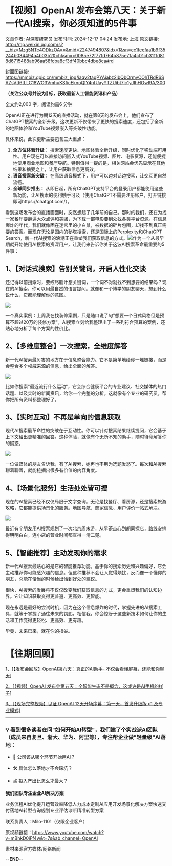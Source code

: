 # 【视频】OpenAI 发布会第八天：关于新一代AI搜索，你必须知道的5件事

文章作者: AI深度研究员
发布时间: 2024-12-17 04:24
发布地: 上海
原文链接: http://mp.weixin.qq.com/s?__biz=Mzg5NTc4ODkzOA==&mid=2247494807&idx=1&sn=cc1feefaa1b9f35244b034494a4b03b2&chksm=c0085e72f77fd764b875e71a4c01cb3111d818d6715488ab96aa58fcba8cf3df40bbc4dbe8ca#rd

封面图链接: https://mmbiz.qpic.cn/mmbiz_jpg/iaqv2tagPYAiabz2ibQbOrmyCOhTRdR6SAZsVtt6tLLC18WO3VmhuKSficEknoQlY4nfUayYTZUibt7ic1yJIhHOwI9A/300

**（关注公众号并设为🌟标，获取最新人工智能资讯和产品）**

全文约2,000 字，阅读约需6 分钟

OpenAI正在进行为期12天的直播活动，就在第8天的发布会上，他们宣布了ChatGPT搜索的全新升级。这次更新不仅带来了更快的搜索速度，还包括了全新的地图体验和YouTube视频嵌入等突破性功能。

具体来说，此次更新主要包含三大重点：

  1. **全方位体验升级：** 搜索速度更快、地图体验全新升级，同时优化了移动端可用性。用户现在可以直接访问嵌入式YouTube视频、图片、电影资源，还能便捷地使用商业地图和餐厅导航。特别值得一提的是，相关网站会优先显示在其他结果和摘要之上，让用户获取信息更高效。
  2. **语音搜索新突破：** 在高级语音模式下，用户可以边对话边搜索，让交互更自然流畅。
  3. **全球同步推出：** 从即日起，所有ChatGPT支持平台的登录用户都能使用这些新功能，让AI搜索的便利触手可及（使用ChatGPT不需要注册帐户，打开链接即可https://chatgpt.com/）。

看到这场发布会的直播画面时，突然想起了几年前的自己。那时的我们，还在为找一家餐厅要翻遍大众点评和美团，为下载一部电影要到处找各类平台资源。在信息爆炸的年代，我们就像困在迷宫里的小白鼠，被数据的碎片包围，却找不到真正需要的答案。而现在无论是国内的秘塔搜索，还是国际上的Perplexity和ChatGPT
Search，新一代AI搜索的浪潮正在重塑我们获取信息的方式。![](https://mmbiz.qpic.cn/mmbiz_png/iaqv2tagPYAiabz2ibQbOrmyCOhTRdR6SAZ2p4pmTSxDTq8EavWpWbO4vIOyIJa8L4KCZEbKyibD7uINURUptAZGbA/640?wx_fmt=png&from=appmsg)作为一个从最早期就开始使用AI搜索的资深用户，让我们来告诉你关于这波AI搜索革命最重要的5件事：

## 1、【对话式搜索】告别关键词，开启人性化交谈

还记得以前搜索时，要绞尽脑汁想关键词，一个词不对就找不到想要的结果吗？现在的AI搜索，你可以用最自然的语言提问。就像和一个博学的朋友聊天，想到什么说什么，它都能理解你的意图。

![](https://mmbiz.qpic.cn/mmbiz_png/iaqv2tagPYAiabz2ibQbOrmyCOhTRdR6SAZaW8YuNmUZPwUFoUobdf65cVpmMUIsaSVp50spIs9dOm7l3Ej6Guarw/640?wx_fmt=png&from=appmsg)

一个真实案例：上周我在找装修案例，只是随口说了句"想要一个日式风格但是预算不超过20万的装修方案"，AI搜索立刻给我整理出了一系列符合预算的案例，还贴心地分析了每个方案的性价比。

  

## 2、【多维度整合】一次搜索，全维度解答

新一代AI搜索最厉害的地方在于信息整合能力。它不是简单地给你一堆链接，而是会整合多个权威来源的信息，给出全面的解答。

![](https://mmbiz.qpic.cn/mmbiz_png/iaqv2tagPYAiabz2ibQbOrmyCOhTRdR6SAZuyA1oiarCgGTqrOpUxkPWco4B1FJguz1Y0YGQYic0nVZWtot5WrtmF1w/640?wx_fmt=png&from=appmsg)

比如你搜索"最近流行什么运动"，它会综合健康平台的专业建议、社交媒体的热门话题、以及实时的新闻资讯，给你一个完整的分析。这就像有个专业的研究员，帮你把所有资料都整理好了。

## 3、【实时互动】不再是单向的信息获取

现代AI搜索最革命性的突破在于互动性。你可以针对搜索结果继续提问，它会基于上下文给出更精准的回答。这种体验，就像有个无所不知的助手，随时待命解答你的疑惑。

![](https://mmbiz.qpic.cn/mmbiz_png/iaqv2tagPYAiabz2ibQbOrmyCOhTRdR6SAZwjm48UrWAmevXs89177eUic86m1ibdnibbPkuCQuiaicbOdcS6UicexaTSVQ/640?wx_fmt=png&from=appmsg)

一位做媒体的朋友告诉我，有了AI搜索，她再也不用为选题发愁了。每次和AI搜索聊着聊着，就能挖掘出很多有价值的内容角度。

## 4、【场景化服务】生活处处皆可搜

现在的AI搜索已经不仅仅局限于文字查询。无论是找餐厅、看房源，还是搜索旅游攻略，它都能提供场景化的服务。地图导航、商家信息、用户评价一站式解决。

![](https://mmbiz.qpic.cn/mmbiz_png/iaqv2tagPYAiabz2ibQbOrmyCOhTRdR6SAZWG0AobG6g8WP14Zwppf8n9SLoricpVqtcD1obEjZsodibxtthZajLpCw/640?wx_fmt=png&from=appmsg)

最近有个朋友用AI搜索规划了一次北京周末游，从早茶点心到胡同探店，路线安排得明明白白，连小店的营业时间都查得一清二楚。

## 5、【智能推荐】主动发现你的需求

新一代AI搜索最贴心的是它的智能推荐功能。基于你的搜索历史和兴趣偏好，它会主动推荐你可能感兴趣的信息。但这种推荐不会让人觉得烦扰，反而像一个懂你的朋友，总能在恰当的时候给出恰到好处的建议。

很快，AI搜索的发展将不仅仅改变我们获取信息的方式，更会重塑我们的认知边界。它让知识获取变得更普遍、更高效、更智能。

现在永远是最好的尝试时机，因为在这个信息爆炸的时代，掌握先进的AI搜索工具，就等于掌握了通往未来的钥匙。相信我，你会惊讶于这些新技术如何让你的生活和工作变得更轻松、更高效、更有趣。

毕竟，未来已来，就在你的指尖。

# 【往期回顾】

[1、[【发布会回放】OpenAI第六天：真正的AI助手-
不仅会看懂屏幕，还能和你聊天]](https://mp.weixin.qq.com/s?__biz=Mzg5NTc4ODkzOA==&mid=2247494744&idx=1&sn=e4564dfc61783ce330fa0f7807b43f30&scene=21#wechat_redirect)

[2、[【视频】OpenAI
发布会第五天：全智能生态不是概念，这或许是AI手机的样子]](https://mp.weixin.qq.com/s?__biz=Mzg5NTc4ODkzOA==&mid=2247494714&idx=1&sn=60866c7684338753753f81f0628183fa&scene=21#wechat_redirect)

[3、[【现场完整视频】见证 OpenAI 12天开场序幕：第一天，首发升级版 o1
及专业模式]](https://mp.weixin.qq.com/s?__biz=Mzg5NTc4ODkzOA==&mid=2247494553&idx=1&sn=7f8ee3c545c2e4f864f37e709186f38f&scene=21#wechat_redirect)

* * *

### 💡 看到很多读者在问"如何开始AI转型"，我们建了个实战派AI团队（成员来自复旦、浙大、华为、阿里等），专注帮企业做"轻量级"AI落地：

  * 🎯 公司该从哪个环节开始用AI？

  * 🛠️ 具体怎么落地才不会踩坑？

  * 💰 投入产出比怎么才最大？

**我们团队专注企业AI解决方案**

业务流程AI优化提升运营效率降低人力成本定制AI应用开发场景化解决方案快速交付落地AI转型咨询规划专业评估诊断精准转型方案

联系负责人：Milo-1101（仅限企业客户）

原视频链接：https://www.youtube.com/watch?v=mBhkD0iFf4w&t=7s&ab_channel=OpenAI

素材来源官方媒体/网络新闻

**\--END--**

  

